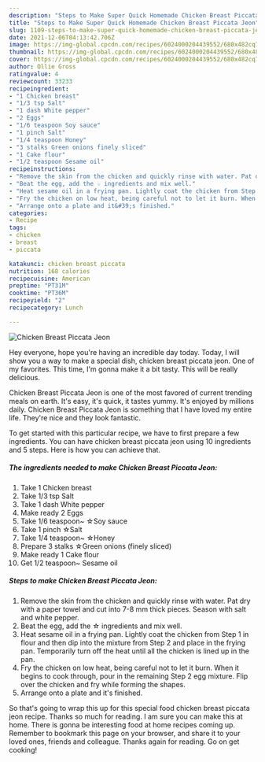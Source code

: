 ```yaml
---
description: "Steps to Make Super Quick Homemade Chicken Breast Piccata Jeon"
title: "Steps to Make Super Quick Homemade Chicken Breast Piccata Jeon"
slug: 1109-steps-to-make-super-quick-homemade-chicken-breast-piccata-jeon
date: 2021-12-06T04:13:42.706Z
image: https://img-global.cpcdn.com/recipes/6024000204439552/680x482cq70/chicken-breast-piccata-jeon-recipe-main-photo.jpg
thumbnail: https://img-global.cpcdn.com/recipes/6024000204439552/680x482cq70/chicken-breast-piccata-jeon-recipe-main-photo.jpg
cover: https://img-global.cpcdn.com/recipes/6024000204439552/680x482cq70/chicken-breast-piccata-jeon-recipe-main-photo.jpg
author: Ollie Gross
ratingvalue: 4
reviewcount: 33233
recipeingredient:
- "1 Chicken breast"
- "1/3 tsp Salt"
- "1 dash White pepper"
- "2 Eggs"
- "1/6 teaspoon Soy sauce"
- "1 pinch Salt"
- "1/4 teaspoon Honey"
- "3 stalks Green onions finely sliced"
- "1 Cake flour"
- "1/2 teaspoon Sesame oil"
recipeinstructions:
- "Remove the skin from the chicken and quickly rinse with water. Pat dry with a paper towel and cut into 7-8 mm thick pieces. Season with salt and white pepper."
- "Beat the egg, add the ☆ ingredients and mix well."
- "Heat sesame oil in a frying pan. Lightly coat the chicken from Step 1 in flour and then dip into the mixture from Step 2 and place in the frying pan. Temporarily turn off the heat until all the chicken is lined up in the pan."
- "Fry the chicken on low heat, being careful not to let it burn. When it begins to cook through, pour in the remaining Step 2 egg mixture. Flip over the chicken and fry while forming the shapes."
- "Arrange onto a plate and it&#39;s finished."
categories:
- Recipe
tags:
- chicken
- breast
- piccata

katakunci: chicken breast piccata 
nutrition: 168 calories
recipecuisine: American
preptime: "PT31M"
cooktime: "PT36M"
recipeyield: "2"
recipecategory: Lunch

---
```



![Chicken Breast Piccata Jeon](https://img-global.cpcdn.com/recipes/6024000204439552/680x482cq70/chicken-breast-piccata-jeon-recipe-main-photo.jpg)

Hey everyone, hope you're having an incredible day today. Today, I will show you a way to make a special dish, chicken breast piccata jeon. One of my favorites. This time, I'm gonna make it a bit tasty. This will be really delicious.



Chicken Breast Piccata Jeon is one of the most favored of current trending meals on earth. It's easy, it's quick, it tastes yummy. It's enjoyed by millions daily. Chicken Breast Piccata Jeon is something that I have loved my entire life. They're nice and they look fantastic.


To get started with this particular recipe, we have to first prepare a few ingredients. You can have chicken breast piccata jeon using 10 ingredients and 5 steps. Here is how you can achieve that.

<!--inarticleads1-->

##### The ingredients needed to make Chicken Breast Piccata Jeon:

1. Take 1 Chicken breast
1. Take 1/3 tsp Salt
1. Take 1 dash White pepper
1. Make ready 2 Eggs
1. Take 1/6 teaspoon~ ☆Soy sauce
1. Take 1 pinch ☆Salt
1. Take 1/4 teaspoon~ ☆Honey
1. Prepare 3 stalks ☆Green onions (finely sliced)
1. Make ready 1 Cake flour
1. Get 1/2 teaspoon~ Sesame oil




<!--inarticleads2-->

##### Steps to make Chicken Breast Piccata Jeon:

1. Remove the skin from the chicken and quickly rinse with water. Pat dry with a paper towel and cut into 7-8 mm thick pieces. Season with salt and white pepper.
1. Beat the egg, add the ☆ ingredients and mix well.
1. Heat sesame oil in a frying pan. Lightly coat the chicken from Step 1 in flour and then dip into the mixture from Step 2 and place in the frying pan. Temporarily turn off the heat until all the chicken is lined up in the pan.
1. Fry the chicken on low heat, being careful not to let it burn. When it begins to cook through, pour in the remaining Step 2 egg mixture. Flip over the chicken and fry while forming the shapes.
1. Arrange onto a plate and it&#39;s finished.




So that's going to wrap this up for this special food chicken breast piccata jeon recipe. Thanks so much for reading. I am sure you can make this at home. There is gonna be interesting food at home recipes coming up. Remember to bookmark this page on your browser, and share it to your loved ones, friends and colleague. Thanks again for reading. Go on get cooking!
